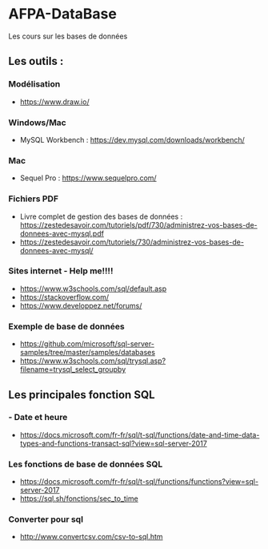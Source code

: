 # AFPA-DataBase
Les cours sur les bases de données

## Les outils :

### Modélisation 
- https://www.draw.io/

### Windows/Mac
- MySQL Workbench : https://dev.mysql.com/downloads/workbench/

### Mac
- Sequel Pro : https://www.sequelpro.com/

### Fichiers PDF
- Livre complet de gestion des bases de données : https://zestedesavoir.com/tutoriels/pdf/730/administrez-vos-bases-de-donnees-avec-mysql.pdf
- https://zestedesavoir.com/tutoriels/730/administrez-vos-bases-de-donnees-avec-mysql/

### Sites internet - Help me!!!!
- https://www.w3schools.com/sql/default.asp
- https://stackoverflow.com/
- https://www.developpez.net/forums/

### Exemple de base de données 
- https://github.com/microsoft/sql-server-samples/tree/master/samples/databases
- https://www.w3schools.com/sql/trysql.asp?filename=trysql_select_groupby

## Les principales fonction SQL
### - Date et heure
- https://docs.microsoft.com/fr-fr/sql/t-sql/functions/date-and-time-data-types-and-functions-transact-sql?view=sql-server-2017

### Les fonctions de base de données SQL 
- https://docs.microsoft.com/fr-fr/sql/t-sql/functions/functions?view=sql-server-2017
- https://sql.sh/fonctions/sec_to_time

### Converter pour sql
- http://www.convertcsv.com/csv-to-sql.htm

